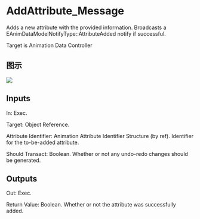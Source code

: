 # AddAttribute_Message

Adds a new attribute with the provided information. Broadcasts a EAnimDataModelNotifyType::AttributeAdded notify if successful.

Target is Animation Data Controller

## 图示

![]($-20221218-18020170.png)

## Inputs

In: Exec.

Target: Object Reference.

Attribute Identifier: Animation Attribute Identifier Structure (by ref). Identifier for the to-be-added attribute.

Should Transact: Boolean. Whether or not any undo-redo changes should be generated.  

## Outputs

Out: Exec.

Return Value: Boolean. Whether or not the attribute was successfully added.

